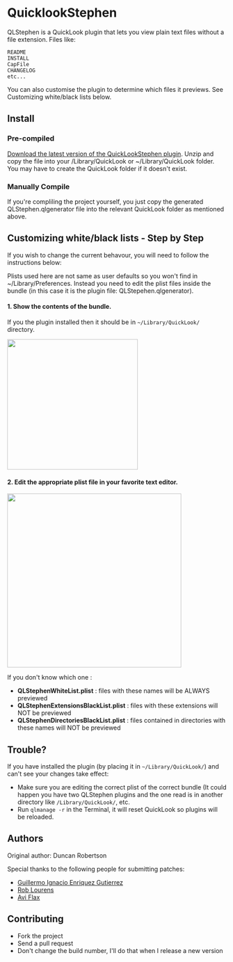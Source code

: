 # QuicklookStephen

QLStephen is a QuickLook plugin that lets you view plain text files without a file extension. Files like:

    README
    INSTALL
    CapFile
    CHANGELOG
    etc...

You can also customise the plugin to determine which files it previews. See Customizing white/black lists below.

## Install

### Pre-compiled

[Download the latest version of the QuickLookStephen plugin](https://github.com/downloads/whomwah/qlstephen/QLStephen.qlgenerator.zip). Unzip and copy the file into your /Library/QuickLook or ~/Library/QuickLook folder. You may have to create the QuickLook folder if it doesn't exist.

### Manually Compile

If you're compliling the project yourself, you just copy the generated QLStephen.qlgenerator file into the relevant QuickLook folder as mentioned above.

## Customizing white/black lists - Step by Step

If you wish to change the current behavour, you will need to follow the instructions below:

Plists used here are not same as user defaults so you won't find in ~/Library/Preferences. Instead you need to edit the plist files inside the bundle (in this case it is the plugin file: QLStepehen.qlgenerator).

#### 1. Show the contents of the bundle.

If you the plugin installed then it should be in `~/Library/QuickLook/` directory.

<a href="http://a.yfrog.com/img740/933/tipb.png"><img src="http://a.yfrog.com/img740/933/tipb.png" width="300"/></a>

#### 2. Edit the appropriate plist file in your favorite text editor.

<a href="http://a.yfrog.com/img878/3563/hd9w.png"><img src="http://a.yfrog.com/img878/3563/hd9w.png" width="400"/></a>

If you don't know which one :

* **QLStephenWhiteList.plist** : files with these names will be ALWAYS previewed
* **QLStephenExtensionsBlackList.plist** : files with these extensions will NOT be previewed
* **QLStephenDirectoriesBlackList.plist** : files contained in directories with these names will NOT be previewed

## Trouble?

If you have installed the plugin (by placing it in `~/Library/QuickLook/`) and can't see your changes take effect:

- Make sure you are editing the correct plist of the correct bundle (It could happen you have two QLStephen plugins and the one read is in another directory like `/Library/QuickLook/`, etc.
- Run `qlmanage -r` in the Terminal, it will reset QuickLook so plugins will be reloaded.

## Authors

Original author: Duncan Robertson

Special thanks to the following people for submitting patches:

* [Guillermo Ignacio Enriquez Gutierrez](https://github.com/nacho4d)
* [Rob Lourens](https://github.com/roblourens)
* [Avi Flax](https://github.com/aviflax)

## Contributing

* Fork the project
* Send a pull request
* Don't change the build number, I'll do that when I release a new version
